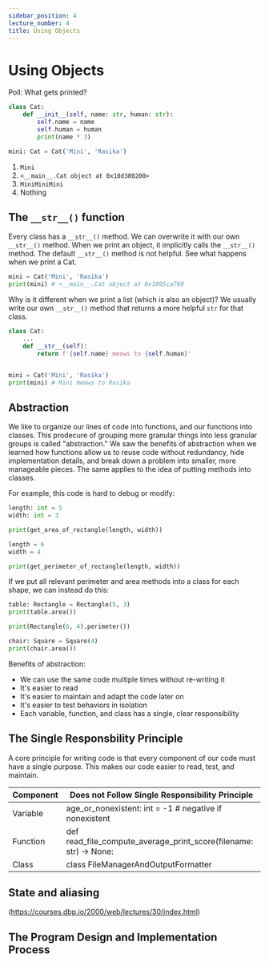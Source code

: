 ```yaml
---
sidebar_position: 4
lecture_number: 4
title: Using Objects
---
```


# Using Objects

Poll: What gets printed?
```python
class Cat:
    def __init__(self, name: str, human: str):
        self.name = name
        self.human = human
        print(name * 3)

mini: Cat = Cat('Mini', 'Rasika')
```

1. `Mini`
2. `<__main__.Cat object at 0x10d380200>`
3. `MiniMiniMini`
4. Nothing

## The `__str__()` function

Every class has a `__str__()` method. We can overwrite it with our own `__str__()` method.
When we print an object, it implicitly calls the `__str__()` method.
The default `__str__()` method is not helpful.
See what happens when we print a Cat.

```python
mini = Cat('Mini', 'Rasika')
print(mini) # <__main__.Cat object at 0x1095ca790
```

Why is it different when we print a list (which is also an object)?
We usually write our own `__str__()` method that returns a more helpful `str` for that class.

```python
class Cat:
    ...
    def __str__(self):
        return f'{self.name} meows to {self.human}'


mini = Cat('Mini', 'Rasika')
print(mini) # Mini meows to Rasika
```

## Abstraction

We like to organize our lines of code into functions, and our functions into classes. This prodecure of grouping more granular things into less granular groups is called "abstraction." We saw the benefits of abstraction when we learned how functions allow us to reuse code without redundancy, hide implementation details, and break down a problem into smaller, more manageable pieces. The same applies to the idea of putting methods into classes.

For example, this code is hard to debug or modify:

```python
length: int = 5
width: int = 3

print(get_area_of_rectangle(length, width))

length = 6
width = 4

print(get_perimeter_of_rectangle(length, width))
```

If we put all relevant perimeter and area methods into a class for each shape, we can instead do this:

```python
table: Rectangle = Rectangle(5, 3)
print(table.area())

print(Rectangle(6, 4).perimeter())

chair: Square = Square(4)
print(chair.area())
```

Benefits of abstraction:
- We can use the same code multiple times without re-writing it
- It's easier to read
- It's easier to maintain and adapt the code later on
- It's easier to test behaviors in isolation
- Each variable, function, and class has a single, clear responsibility

## The Single Responsbility Principle

A core principle for writing code is that every component of our code must have a single purpose. This makes our code easier to read, test, and maintain.

| Component | Does not Follow Single Responsibility Principle |
| - | - |
| Variable | age_or_nonexistent: int = -1 # negative if nonexistent |
| Function | def read_file_compute_average_print_score(filename: str) -> None: |
| Class | class FileManagerAndOutputFormatter |

## State and aliasing
(https://courses.dbp.io/2000/web/lectures/30/index.html)
## The Program Design and Implementation Process
